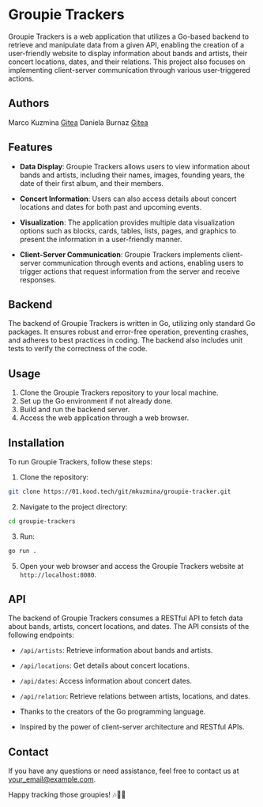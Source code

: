 # Groupie Trackers

Groupie Trackers is a web application that utilizes a Go-based backend to retrieve and manipulate data from a given API, enabling the creation of a user-friendly website to display information about bands and artists, their concert locations, dates, and their relations. This project also focuses on implementing client-server communication through various user-triggered actions.

## Authors
Marco Kuzmina [Gitea](https://01.kood.tech/git/mkuzmina)
Daniela Burnaz [Gitea](https://01.kood.tech/git/aburnaz)

## Features

- **Data Display**: Groupie Trackers allows users to view information about bands and artists, including their names, images, founding years, the date of their first album, and their members.

- **Concert Information**: Users can also access details about concert locations and dates for both past and upcoming events.

- **Visualization**: The application provides multiple data visualization options such as blocks, cards, tables, lists, pages, and graphics to present the information in a user-friendly manner.

- **Client-Server Communication**: Groupie Trackers implements client-server communication through events and actions, enabling users to trigger actions that request information from the server and receive responses.

## Backend

The backend of Groupie Trackers is written in Go, utilizing only standard Go packages. It ensures robust and error-free operation, preventing crashes, and adheres to best practices in coding. The backend also includes unit tests to verify the correctness of the code.

## Usage

1. Clone the Groupie Trackers repository to your local machine.
2. Set up the Go environment if not already done.
3. Build and run the backend server.
4. Access the web application through a web browser.

## Installation

To run Groupie Trackers, follow these steps:

1. Clone the repository:

```bash
git clone https://01.kood.tech/git/mkuzmina/groupie-tracker.git
```

2. Navigate to the project directory:

```bash
cd groupie-trackers
```

3. Run:

```bash
go run .
```


5. Open your web browser and access the Groupie Trackers website at `http://localhost:8080`.

## API

The backend of Groupie Trackers consumes a RESTful API to fetch data about bands, artists, concert locations, and dates. The API consists of the following endpoints:

- `/api/artists`: Retrieve information about bands and artists.
- `/api/locations`: Get details about concert locations.
- `/api/dates`: Access information about concert dates.
- `/api/relation`: Retrieve relations between artists, locations, and dates.


- Thanks to the creators of the Go programming language.
- Inspired by the power of client-server architecture and RESTful APIs.

## Contact

If you have any questions or need assistance, feel free to contact us at [your_email@example.com](mailto:your_email@example.com).

Happy tracking those groupies! 🎶🎤🎸